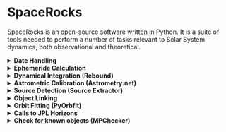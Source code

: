 # SpaceRocks

SpaceRocks is an open-source software written in Python. It is a suite of tools needed to perform a number of tasks relevant to Solar System dynamics, both observational and theoretical.

<details>
<summary><strong> Date Handling </strong></summary>
<br>
</details>

<details>
<summary><strong> Ephemeride Calculation </strong></summary>
<br>
</details>

<details>
<summary><strong> Dynamical Integration (Rebound) </strong></summary>
<br>
</details>

<details>
<summary><strong> Astrometric Calibration (Astrometry.net) </strong></summary>
<br>
</details>

<details>
<summary><strong> Source Detection (Source Extractor) </strong></summary>
<br>
</details>

<details>
<summary><strong> Object Linking </strong></summary>
<br>
</details>

<details>
<summary><strong> Orbit Fitting (PyOrbfit) </strong></summary>
<br>
</details>

<details>
<summary><strong> Calls to JPL Horizons </strong></summary>
<br>
</details>

<details>
<summary><strong> Check for known objects (MPChecker) </strong></summary>
<br>
</details>
